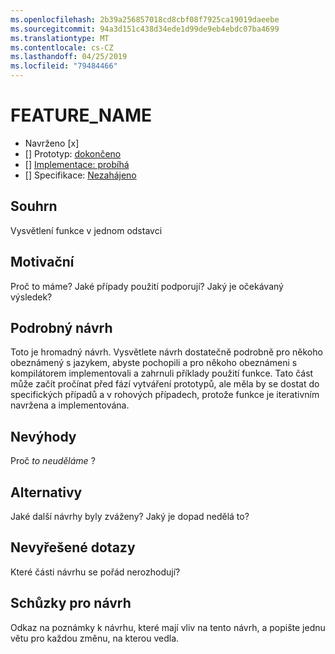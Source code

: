 ```yaml
---
ms.openlocfilehash: 2b39a256857018cd8cbf08f7925ca19019daeebe
ms.sourcegitcommit: 94a3d151c438d34ede1d99de9eb4ebdc07ba4699
ms.translationtype: MT
ms.contentlocale: cs-CZ
ms.lasthandoff: 04/25/2019
ms.locfileid: "79484466"
---
```

# <a name="feature_name"></a>FEATURE_NAME

* Navrženo [x]
* [] Prototyp: [dokončeno](https://github.com/PROTOTYPE_OWNER/roslyn/BRANCH_NAME)
* [] [Implementace: probíhá](https://github.com/dotnet/roslyn/BRANCH_NAME)
* [] Specifikace: [Nezahájeno](pr/1)

## <a name="summary"></a>Souhrn
[summary]: #summary

Vysvětlení funkce v jednom odstavci

## <a name="motivation"></a>Motivační
[motivation]: #motivation

Proč to máme? Jaké případy použití podporují? Jaký je očekávaný výsledek?

## <a name="detailed-design"></a>Podrobný návrh
[design]: #detailed-design

Toto je hromadný návrh. Vysvětlete návrh dostatečně podrobně pro někoho obeznámený s jazykem, abyste pochopili a pro někoho obeznámeni s kompilátorem implementovali a zahrnuli příklady použití funkce. Tato část může začít pročínat před fází vytváření prototypů, ale měla by se dostat do specifických případů a v rohových případech, protože funkce je iterativním navržena a implementována.

## <a name="drawbacks"></a>Nevýhody
[drawbacks]: #drawbacks

Proč *to neuděláme* ?

## <a name="alternatives"></a>Alternativy
[alternatives]: #alternatives

Jaké další návrhy byly zváženy? Jaký je dopad nedělá to?

## <a name="unresolved-questions"></a>Nevyřešené dotazy
[unresolved]: #unresolved-questions

Které části návrhu se pořád nerozhodují?

## <a name="design-meetings"></a>Schůzky pro návrh

Odkaz na poznámky k návrhu, které mají vliv na tento návrh, a popište jednu větu pro každou změnu, na kterou vedla.


